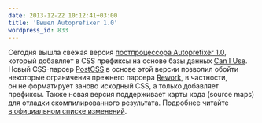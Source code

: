 ```yaml
---
date: 2013-12-22 10:12:41+03:00
title: 'Вышел Autoprefixer 1.0'
wordpress_id: 833
---
```


Сегодня вышла свежая версия [постпроцессора Autoprefixer 1.0](https://github.com/ai/autoprefixer), который добавляет в CSS префиксы на основе базы данных [Can I Use](http://caniuse.com). Новый CSS-парсер [PostCSS](https://github.com/ai/postcss) в основе этой версии позволил обойти некоторые ограничения прежнего парсера [Rework](https://github.com/visionmedia/rework), в частности, он не форматирует заново исходный CSS, а только добавляет префиксы. Также новая версия поддерживает карты кода (source maps) для отладки скомпилированного результата. Подробнее читайте [в официальном списке изменений](https://github.com/ai/autoprefixer/releases/tag/1.0).
